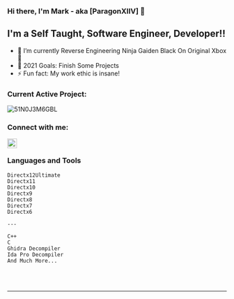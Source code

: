 ### Hi there, I'm Mark - aka [ParagonXIIV] 👋


## I'm a Self Taught, Software Engineer, Developer!!

- 🌱 I’m currently Reverse Engineering Ninja Gaiden Black On Original Xbox 🤣
- 🥅 2021 Goals: Finish Some Projects
- ⚡ Fun fact: My work ethic is insane!


### Current Active Project:

![51N0J3M6GBL](https://user-images.githubusercontent.com/87882906/127957301-5597f6b7-9fbe-4fcc-9b0d-29aa902e8624.jpg)

### Connect with me:

[<img align="left" alt="ParagonXIIV | YouTube" width="22px" src="https://cdn.jsdelivr.net/npm/simple-icons@v3/icons/youtube.svg" />][youtube]

<br />

### Languages and Tools

    Directx12Ultimate
    Directx11
    Directx10
    Directx9
    Directx8
    Directx7
    Directx6

    ---

    C++
    C
    Ghidra Decompiler
    Ida Pro Decompiler
    And Much More...

<br />
<br />

---

[youtube]: https://www.youtube.com/channel/UCLhV_hTt-Eg-JW3-yRDSn1g
